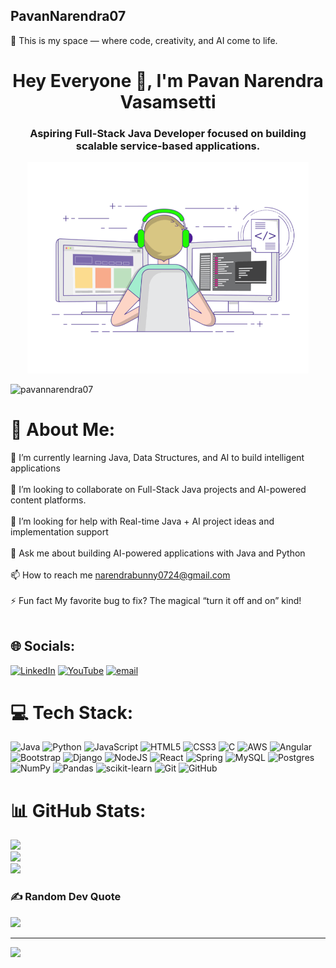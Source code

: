## PavanNarendra07
🚀 This is my space — where code, creativity, and AI come to life.
<h1 align="center">Hey Everyone 👋, I'm Pavan Narendra Vasamsetti </h1>
<h3 align="center">Aspiring Full-Stack Java Developer focused on building scalable service-based applications.</h3>

<!-- center anime coding GIF -->
<p align="center">
  <img src="https://raw.githubusercontent.com/devSouvik/devSouvik/master/gif3.gif" alt="Anime Coding" width="450"/>
</p>
<p align="left"> <img src="https://komarev.com/ghpvc/?username=pavannarendra07&label=Profile%20views&color=0e75b6&style=flat" alt="pavannarendra07" /> </p>

# 💫 About Me:
🌱 I’m currently learning Java, Data Structures, and AI to build intelligent applications<br><br>👯 I’m looking to collaborate on Full-Stack Java projects and AI-powered content platforms.<br><br>🤝 I’m looking for help with Real-time Java + AI project ideas and implementation support<br><br>💬 Ask me about building AI-powered applications with Java and Python<br><br>📫 How to reach me narendrabunny0724@gmail.com<br><br>⚡ Fun fact My favorite bug to fix? The magical “turn it off and on” kind!<br><br>


## 🌐 Socials:
[![LinkedIn](https://img.shields.io/badge/LinkedIn-%230077B5.svg?logo=linkedin&logoColor=white)](https://linkedin.com/in/www.linkedin.com/in/pavannarendra-vasamsetti) [![YouTube](https://img.shields.io/badge/YouTube-%23FF0000.svg?logo=YouTube&logoColor=white)](https://youtube.com/@www.youtube.com/@BleuTailVerse) [![email](https://img.shields.io/badge/Email-D14836?logo=gmail&logoColor=white)](mailto:narendrabunny0724@gmail.com) 

# 💻 Tech Stack:
![Java](https://img.shields.io/badge/java-%23ED8B00.svg?style=plastic&logo=openjdk&logoColor=white) ![Python](https://img.shields.io/badge/python-3670A0?style=plastic&logo=python&logoColor=ffdd54) ![JavaScript](https://img.shields.io/badge/javascript-%23323330.svg?style=plastic&logo=javascript&logoColor=%23F7DF1E) ![HTML5](https://img.shields.io/badge/html5-%23E34F26.svg?style=plastic&logo=html5&logoColor=white) ![CSS3](https://img.shields.io/badge/css3-%231572B6.svg?style=plastic&logo=css3&logoColor=white) ![C](https://img.shields.io/badge/c-%2300599C.svg?style=plastic&logo=c&logoColor=white) ![AWS](https://img.shields.io/badge/AWS-%23FF9900.svg?style=plastic&logo=amazon-aws&logoColor=white) ![Angular](https://img.shields.io/badge/angular-%23DD0031.svg?style=plastic&logo=angular&logoColor=white) ![Bootstrap](https://img.shields.io/badge/bootstrap-%238511FA.svg?style=plastic&logo=bootstrap&logoColor=white) ![Django](https://img.shields.io/badge/django-%23092E20.svg?style=plastic&logo=django&logoColor=white) ![NodeJS](https://img.shields.io/badge/node.js-6DA55F?style=plastic&logo=node.js&logoColor=white) ![React](https://img.shields.io/badge/react-%2320232a.svg?style=plastic&logo=react&logoColor=%2361DAFB) ![Spring](https://img.shields.io/badge/spring-%236DB33F.svg?style=plastic&logo=spring&logoColor=white) ![MySQL](https://img.shields.io/badge/mysql-4479A1.svg?style=plastic&logo=mysql&logoColor=white) ![Postgres](https://img.shields.io/badge/postgres-%23316192.svg?style=plastic&logo=postgresql&logoColor=white) ![NumPy](https://img.shields.io/badge/numpy-%23013243.svg?style=plastic&logo=numpy&logoColor=white) ![Pandas](https://img.shields.io/badge/pandas-%23150458.svg?style=plastic&logo=pandas&logoColor=white) ![scikit-learn](https://img.shields.io/badge/scikit--learn-%23F7931E.svg?style=plastic&logo=scikit-learn&logoColor=white) ![Git](https://img.shields.io/badge/git-%23F05033.svg?style=plastic&logo=git&logoColor=white) ![GitHub](https://img.shields.io/badge/github-%23121011.svg?style=plastic&logo=github&logoColor=white)
# 📊 GitHub Stats:
![](https://github-readme-stats.vercel.app/api?username=PavanNarendra07&theme=aura_dark&hide_border=false&include_all_commits=false&count_private=false)<br/>
![](https://nirzak-streak-stats.vercel.app/?user=PavanNarendra07&theme=aura_dark&hide_border=false)<br/>
![](https://github-readme-stats.vercel.app/api/top-langs/?username=PavanNarendra07&theme=aura_dark&hide_border=false&include_all_commits=false&count_private=false&layout=compact)

### ✍️ Random Dev Quote
![](https://quotes-github-readme.vercel.app/api?type=horizontal&theme=gruvbox)

---
[![](https://visitcount.itsvg.in/api?id=PavanNarendra07&icon=0&color=0)](https://visitcount.itsvg.in)

